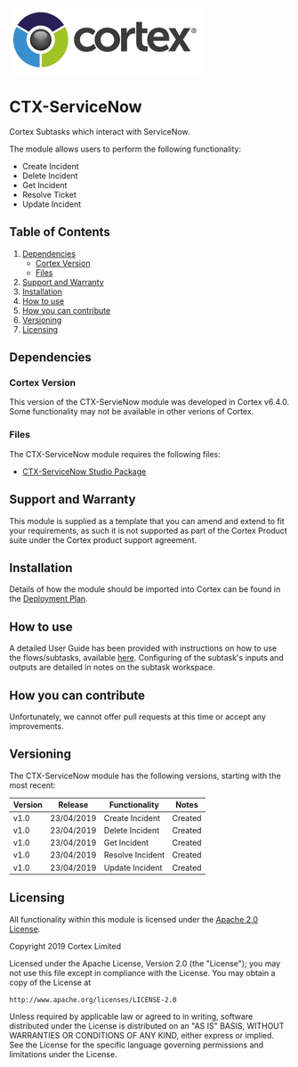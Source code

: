 <a href="https://www.cortex-ia.co.uk/" target="_blank"><img src="https://github.com/CortexIATest/CTXImages/blob/master/Cortex-350-120.png" alt="Welcome to Cortex!" width="350" height="120" border="0"></a>

# CTX-ServiceNow
Cortex Subtasks which interact with ServiceNow.

The module allows users to perform the following functionality:
* Create Incident
* Delete Incident
* Get Incident
* Resolve Ticket
* Update Incident

## Table of Contents
1) [Dependencies](#dependencies)
    * [Cortex Version](#cortex-version)
    * [Files](#files)
1) [Support and Warranty](#support-and-warranty)
1) [Installation](#installation)
1) [How to use](#how-to-use)
1) [How you can contribute](#how-you-can-contribute)
1) [Versioning](#versioning)
1) [Licensing](#licensing)

## Dependencies
### Cortex Version
This version of the CTX-ServieNow module was developed in Cortex v6.4.0. Some functionality may not be available in other verions of Cortex.

### Files
The CTX-ServiceNow module requires the following files:
* [CTX-ServiceNow Studio Package](https://github.com/CortexIntelligentAutomation/CTX-ServiceNow/releases/download/v1.0/CTX-ServiceNow.studiopkg)

## Support and Warranty 
This module is supplied as a template that you can amend and extend to fit your requirements, as such it is not supported as part of the Cortex Product suite under the Cortex product support agreement.

## Installation
Details of how the module should be imported into Cortex can be found in the [Deployment Plan](https://github.com/CortexIntelligentAutomation/CTX-ServiceNow/blob/master/CTX-ServiceNow%20-%20Deployment%20Plan.pdf).

## How to use
A detailed User Guide has been provided with instructions on how to use the flows/subtasks, available [here](https://github.com/CortexIntelligentAutomation/CTX-ServiceNow/blob/master/CTX-ServiceNow%20-%20User%20Guide.pdf). Configuring of the subtask's inputs and outputs are detailed in notes on the subtask workspace.

## How you can contribute
Unfortunately, we cannot offer pull requests at this time or accept any improvements.

## Versioning
The CTX-ServiceNow module has the following versions, starting with the most recent:

Version | Release | Functionality | Notes
------------ | ------------- | ----------- | -----------
v1.0 | 23/04/2019 | Create Incident | Created
v1.0 | 23/04/2019 | Delete Incident | Created
v1.0 | 23/04/2019 | Get Incident | Created
v1.0 | 23/04/2019 | Resolve Incident | Created
v1.0 | 23/04/2019 | Update Incident | Created

## Licensing
All functionality within this module is licensed under the [Apache 2.0 License](https://www.apache.org/licenses/LICENSE-2.0).

Copyright 2019 Cortex Limited

Licensed under the Apache License, Version 2.0 (the "License");
you may not use this file except in compliance with the License.
You may obtain a copy of the License at

    http://www.apache.org/licenses/LICENSE-2.0

Unless required by applicable law or agreed to in writing, software
distributed under the License is distributed on an "AS IS" BASIS,
WITHOUT WARRANTIES OR CONDITIONS OF ANY KIND, either express or implied.
See the License for the specific language governing permissions and
limitations under the License.
